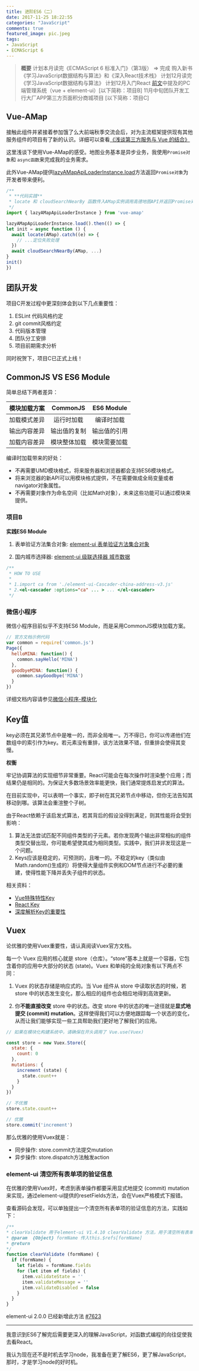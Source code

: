 ```yaml
---
title: 进阶ES6（二）
date: 2017-11-25 18:22:55
categories: "JavaScript"
comments: true
featured_image: pic.jpeg
tags:
- JavaScript
- ECMAScript 6
---
```


<!-- no node -->

<!-- more -->

>**概要**
>计划本月读完《ECMAScript 6 标准入门》（第3版） => 完成
>购入新书《学习JavaScript数据结构与算法》和《深入React技术栈》
>计划12月读完《学习JavaScript数据结构与算法》
>计划12月入门React
>[前文](http://zongzi531.com/2017/10/12/%E8%BF%9B%E9%98%B6es6/)中提及的PC端管理系统（vue + element-ui）[以下简称：项目B]
>11月中旬团队开发工行大厂APP第三方页面积分商城项目 [以下简称：项目C]

## Vue-AMap

接触此组件并紧接着参加饿了么大前端秋季交流会后，对为主流框架提供现有其他服务组件的项目有了新的认识。详细可以查看[《浅谈第三方服务与 Vue 的结合》](http://zongzi531.com/2017/11/05/%E5%8F%82%E5%8A%A02017%E9%A5%BF%E4%BA%86%E4%B9%88%E5%A4%A7%E5%89%8D%E7%AB%AF%E7%A7%8B%E5%AD%A3%E4%BA%A4%E6%B5%81%E4%BC%9A/)

这里浅谈下使用Vue-AMap的感受。地图业务基本是异步业务，我使用`Promise对象`和 `async函数`来完成我的业务需求。

此外Vue-AMap提供[lazyAMapApiLoaderInstance.load](https://elemefe.github.io/vue-amap/#/zh-cn/introduction/init?id=promise)方法返回`Promise对象`为开发者带来便利。

```javascript
/**
 * **代码实践**
 * locate 和 cloudSearchNearBy 函数传入AMap实例调用高德地图API并返回Promise对象
 */
import { lazyAMapApiLoaderInstance } from 'vue-amap'

lazyAMapApiLoaderInstance.load().then(() => {
let init = async function () {
  await locate(AMap).catch((e) => {
    // ...定位失败处理
  })
  await cloudSearchNearBy(AMap, ...)
}
init()
})
```

## 团队开发

项目C开发过程中更深刻体会到以下几点重要性：
1. ESLint 代码风格约定
2. git commit风格约定
3. 代码版本管理
4. 团队分工安排
5. 项目前期需求分析

同时祝贺下，项目C已正式上线！

## CommonJS VS ES6 Module

简单总结下两者差异：

| 模块加载方案        | CommonJS         |  ES6 Module     |
| --------          | :----:           | :----:          |
| 加载模式差异        | 运行时加载        |   编译时加载     |
| 输出内容差异        | 输出值的复制      |   输出值的引用    |
| 加载内容差异        | 模块整体加载      |   模块需要加载    |

编译时加载带来的好处：
* 不再需要UMD模块格式，将来服务器和浏览器都会支持ES6模块格式。
* 将来浏览器的新API可以用模块格式提供，不在需要做成全局变量或者navigator对象属性。
* 不再需要对象作为命名空间（比如Math对象），未来这些功能可以通过模块来提供。

### 项目B

**实践ES6 Module**


1. 表单验证方法集合对象: [element-ui 表单验证方法集合对象](https://github.com/zongzi531/ZGadget/blob/master/element/element-ui-form-validator.js)

2. 国内城市选择器: [element-ui 级联选择器 城市数据](https://github.com/zongzi531/ZGadget/blob/master/element/element-ui-Cascader-china-address-v3.js)

```javascript
/**
 * HOW TO USE
 *
 * 1.import ca from './element-ui-Cascader-china-address-v3.js'
 * 2.<el-cascader :options="ca" ... > ... </el-cascader>
 */
```

### 微信小程序

微信小程序目前似乎不支持ES6 Module，而是采用CommonJS模块加载方案。

```javascript
// 官方文档示例代码
var common = require('common.js')
Page({
  helloMINA: function() {
    common.sayHello('MINA')
  },
  goodbyeMINA: function() {
    common.sayGoodbye('MINA')
  }
})
```

详细文档内容请参见[微信小程序-模块化](https://mp.weixin.qq.com/debug/wxadoc/dev/framework/app-service/module.html)

## Key值

key必须在其兄弟节点中是唯一的，而非全局唯一。万不得已，你可以传递他们在数组中的索引作为key。若元素没有重排，该方法效果不错，但重排会使得其变慢。

**权衡**

牢记协调算法的实现细节非常重要。React可能会在每次操作时渲染整个应用；而结果仍是相同的。为保证大多数场景效率能更快，我们通常提炼启发式的算法。

在目前实现中，可以表明一个事实，即子树在其兄弟节点中移动，但你无法告知其移动到哪。该算法会重渲整个子树。

由于React依赖于该启发式算法，若其背后的假设没得到满足，则其性能将会受到影响：

1. 算法无法尝试匹配不同组件类型的子元素。若你发现两个输出非常相似的组件类型交替出现，你可能希望使其成为相同类型。实践中，我们并非发现这是一个问题。
2. Keys应该是稳定的，可预测的，且唯一的。不稳定的key（类似由Math.random()生成的）将使得大量组件实例和DOM节点进行不必要的重建，使得性能下降并丢失子组件的状态。

相关资料：

* [Vue特殊特性Key](https://cn.vuejs.org/v2/api/#key)
* [React Key](https://doc.react-china.org/docs/lists-and-keys.html#keys)
* [深度解析Key的重要性](https://doc.react-china.org/docs/reconciliation.html#%E9%80%92%E5%BD%92%E5%AD%90%E8%8A%82%E7%82%B9)


## Vuex

论优雅的使用Vuex重要性，请认真阅读Vuex官方文档。

每一个 Vuex 应用的核心就是 store（仓库）。“store”基本上就是一个容器，它包含着你的应用中大部分的状态 (state)。Vuex 和单纯的全局对象有以下两点不同：

1. Vuex 的状态存储是响应式的。当 Vue 组件从 store 中读取状态的时候，若 store 中的状态发生变化，那么相应的组件也会相应地得到高效更新。

2. 你**不能直接改变** store 中的状态。改变 store 中的状态的唯一途径就是**显式地提交 (commit) mutation**。这样使得我们可以方便地跟踪每一个状态的变化，从而让我们能够实现一些工具帮助我们更好地了解我们的应用。

```javascript
// 如果在模块化构建系统中，请确保在开头调用了 Vue.use(Vuex)

const store = new Vuex.Store({
  state: {
    count: 0
  },
  mutations: {
    increment (state) {
      state.count++
    }
  }
})

// 不优雅
store.state.count++

// 优雅
store.commit('increment')
```

那么优雅的使用Vuex就是：
* 同步操作: store.commit方法提交mutation
* 异步操作: store.dispatch方法触发action

### element-ui 清空所有表单项的验证信息

在优雅的使用Vuex时，考虑到表单操作都要采用显式地提交 (commit) mutation来实现，通过element-ui提供的resetFields方法，会在Vuex严格模式下报错。

查看源码会发现，可以单独提出一个清空所有表单项的验证信息的方法，实践如下：

```javascript
/**
* clearValidate 用于element-ui V1.4.10 clearValidate 方法，用于清空所有表单项的验证信息
* @param  {Object} formName 传入this.$refs[formName]
* @return
*/
function clearValidate (formName) {
  if (formName) {
    let fields = formName.fields
    for (let item of fields) {
      item.validateState = ''
      item.validateMessage = ''
      item.validateDisabled = false
    }
  }
}
```

element-ui 2.0.0 已经新增此方法 [#7623](https://github.com/ElemeFE/element/pull/7623)

---

我意识到ES6了解完后需要更深入的理解JavaScript，对函数式编程的向往促使我去看React。

我认为现在还不是时机去学习node，我准备在更了解ES6，更了解JavaScript，那时，才是学习node的好时机。
